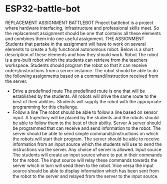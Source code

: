# ESP32-battle-bot

REPLACEMENT ASSIGNMENT BATTLEBOT
Project battlebot is a project where hardware interfacing, infrastructure and professional skills meet. So the replacement assignment should be one that contains all these elements and combines them into one useful assignment. 
THE ASSIGNMENT
Students that partake in the assignment will have to work on several elements to create a fully functional autonomous robot. Below is a short description of these elements and how they should work.
Robot
The robot is a pre-built robot which the students can retrieve from the teachers workspace. Students should program the robot so that it can receive orders/instructions from a server instance. The robot should be able to do the following assignments based on a command/instruction received from the server.
- Drive a predefined route
	The predefined route is one that will be established by the students. All robots will drive the same route to the best of their abilities. Students will supply the robot with the appropriate programming for this challenge.
- Follow a line
	The robot should be able to follow a line based on sensor input. A trajectory will be placed by the students and the robots should be able to follow them to the best of their ability.
Server
A server should be programmed that can receive and send information to the robot. The server should be able to send simple commands/instructions on which the robots will start their program. 
The server should be able to receive information from an input source which the students will use to send the instructions via the server. 
Any choice of server is allowed. 
Input source
The students will create an input source where to put in their commands for the robot. The input source will relay these commands towards the server which in turn will send them to the robot. 
Vice versa the input source should be able to display information which has been sent from the robot to the server and relayed from the server to the input source.
